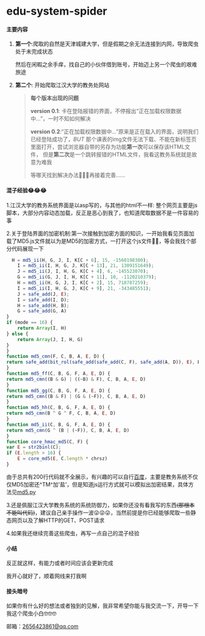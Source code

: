 # edu-system-spider

#### 主要内容

1. **第一个**:爬取的自然是天津城建大学，但是假期之余无法连接到内网，导致爬虫处于未完成状态

   然后在闲暇之余手痒，找自己的小伙伴借到账号，开始迈上另一个爬虫的艰难旅途

2. **第二个**: 开始爬取江汉大学的教务处网站
    >**每个版本出现的问题**
    >
    >**version 0.1**: 卡在登陆报错的界面，不停报出“正在加载权限数据中...”，一时不知如何解决
    >
    >**version 0.2**:“正在加载权限数据中...”原来是正在载入的界面，说明我们已经登陆成功了，*BUT*
    那个课表的img文件无法下载、不能在新标签页里面打开，尝试浏览器自带的另存为功能**第一次**可以保存该HTML文件，
    但是**第二次**是一个跳转报错的HTML文件，我看这教务系统就是故意为难我
    >
    >等哪天找到解决办法🧐🧐🧐再接着完善......
#### 混子经验😂😂😂
1.江汉大学的教务系统界面是以asp写的，与其他的html不一样:
整个网页主要是js脚本，大部分内容动态加载，反正是恶心到我了，也知道爬取数据不是一件容易的事

2.关于登陆界面的加密机制:第一次接触到加密方面的知识，一开始我看见页面加载了MD5.js文件就以为是MD5的加密方式，一打开这个js文件🤢🤮，等会我找个部分代码展现一下
```javascript
  H = md5_ii(H, G, J, I, K[C + 6], 15, -1560198380);
    I = md5_ii(I, H, G, J, K[C + 13], 21, 1309151649);
    J = md5_ii(J, I, H, G, K[C + 4], 6, -145523070);
    G = md5_ii(G, J, I, H, K[C + 11], 10, -1120210379);
    H = md5_ii(H, G, J, I, K[C + 2], 15, 718787259);
    I = md5_ii(I, H, G, J, K[C + 9], 21, -343485551);
    J = safe_add(J, E);
    I = safe_add(I, D);
    H = safe_add(H, B);
    G = safe_add(G, A)
}
if (mode == 16) {
    return Array(I, H)
} else {
    return Array(J, I, H, G)
}
}
function md5_cmn(F, C, B, A, E, D) {
return safe_add(bit_rol(safe_add(safe_add(C, F), safe_add(A, D)), E), B)
}
function md5_ff(C, B, G, F, A, E, D) {
return md5_cmn((B & G) | ((~B) & F), C, B, A, E, D)
}
function md5_gg(C, B, G, F, A, E, D) {
return md5_cmn((B & F) | (G & (~F)), C, B, A, E, D)
}
function md5_hh(C, B, G, F, A, E, D) {
return md5_cmn(B ^ G ^ F, C, B, A, E, D)
}
function md5_ii(C, B, G, F, A, E, D) {
return md5_cmn(G ^ (B | (~F)), C, B, A, E, D)
}
function core_hmac_md5(C, F) {
var E = str2binl(C);
if (E.length > 16) {
    E = core_md5(E, C.length * chrsz)
}
```
由于总共有200行代码就不全展示，有兴趣的可以自行[百度](http://buhuibaidu.me/)，主要是教务系统不仅仅MD5加密还^TM^加'盐'，但是知道js运行方式就可以模拟出加密结果，具体方法见[md5.py](https://github.com/Milkfire/edu-system-spider/blob/master/江汉大学教务系统爬虫/md5.py)

3.还是佩服江汉大学教务系统的系统防御力，如果你还没有看我写的东西~~(那根本不能叫代码)~~，建议自己亲手操作一波😜😜😜，当然前提是你已经能够爬取一些静态网页以及了解HTTP的GET、POST请求

4.如果我还继续完善这些爬虫，再写一点自己的混子经验

#### 小结
反正就这样，有能力或者时间应该会更新完成

我开心就好了，顺着网线来打我啊

#### 接头暗号
如果你有什么好的想法或者独到的见解，我非常希望你能与我交流一下，开导一下我这个爬虫小白🤓🤓🤓

邮箱：2656423861@qq.com


